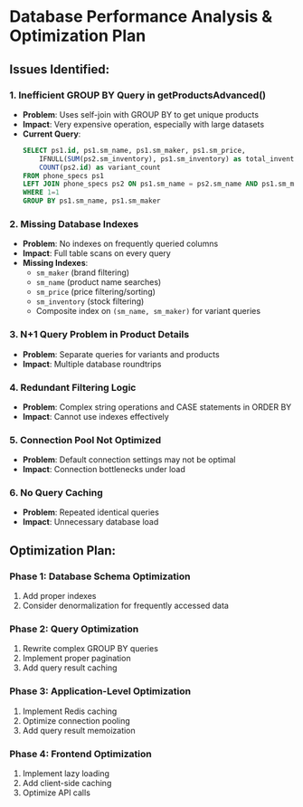 # Database Performance Analysis & Optimization Plan

## Issues Identified:

### 1. **Inefficient GROUP BY Query in getProductsAdvanced()**
- **Problem**: Uses self-join with GROUP BY to get unique products
- **Impact**: Very expensive operation, especially with large datasets
- **Current Query**:
  ```sql
  SELECT ps1.id, ps1.sm_name, ps1.sm_maker, ps1.sm_price, 
      IFNULL(SUM(ps2.sm_inventory), ps1.sm_inventory) as total_inventory,
      COUNT(ps2.id) as variant_count
  FROM phone_specs ps1
  LEFT JOIN phone_specs ps2 ON ps1.sm_name = ps2.sm_name AND ps1.sm_maker = ps2.sm_maker
  WHERE 1=1 
  GROUP BY ps1.sm_name, ps1.sm_maker
  ```

### 2. **Missing Database Indexes**
- **Problem**: No indexes on frequently queried columns
- **Impact**: Full table scans on every query
- **Missing Indexes**:
  - `sm_maker` (brand filtering)
  - `sm_name` (product name searches)
  - `sm_price` (price filtering/sorting)
  - `sm_inventory` (stock filtering)
  - Composite index on `(sm_name, sm_maker)` for variant queries

### 3. **N+1 Query Problem in Product Details**
- **Problem**: Separate queries for variants and products
- **Impact**: Multiple database roundtrips

### 4. **Redundant Filtering Logic**
- **Problem**: Complex string operations and CASE statements in ORDER BY
- **Impact**: Cannot use indexes effectively

### 5. **Connection Pool Not Optimized**
- **Problem**: Default connection settings may not be optimal
- **Impact**: Connection bottlenecks under load

### 6. **No Query Caching**
- **Problem**: Repeated identical queries
- **Impact**: Unnecessary database load

## Optimization Plan:

### Phase 1: Database Schema Optimization
1. Add proper indexes
2. Consider denormalization for frequently accessed data

### Phase 2: Query Optimization
1. Rewrite complex GROUP BY queries
2. Implement proper pagination
3. Add query result caching

### Phase 3: Application-Level Optimization
1. Implement Redis caching
2. Optimize connection pooling
3. Add query result memoization

### Phase 4: Frontend Optimization
1. Implement lazy loading
2. Add client-side caching
3. Optimize API calls
